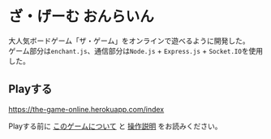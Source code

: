# ざ・げーむ おんらいん
大人気ボードゲーム「ザ・ゲーム」をオンラインで遊べるように開発した。  
ゲーム部分は`enchant.js`、通信部分は`Node.js` + `Express.js` + `Socket.IO`を使用した。

## Playする
https://the-game-online.herokuapp.com/index

Playする前に [このゲームについて](https://the-game-online.herokuapp.com/info) と [操作説明](https://the-game-online.herokuapp.com/manual) をお読みください。